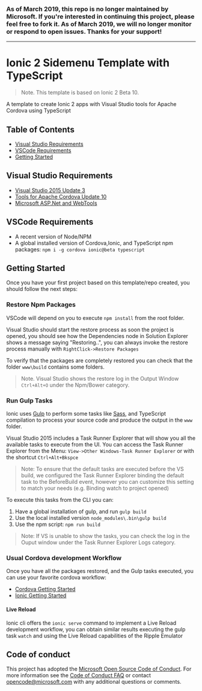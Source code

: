 ### As of March 2019, this repo is no longer maintained by Microsoft. If you're interested in continuing this project, please feel free to fork it. As of March 2019, we will no longer monitor or respond to open issues. Thanks for your support!

---

# Ionic 2 Sidemenu Template with TypeScript

>Note. This template is based on Ionic 2 Beta 10.

A template to create Ionic 2 apps with Visual Studio tools for Apache Cordova using TypeScript

## Table of Contents
 - [Visual Studio Requirements](#visual-studio-requirements)
 - [VSCode Requirements](#vscode-reqirements)
 - [Getting Started](#getting-started)

## Visual Studio Requirements
* [Visual Studio 2015 Update 3](https://download.microsoft.com/download/4/8/f/48f0645f-51b6-4733-b808-63e640cddaec/vs2015.3.exe)
* [Tools for Apache Cordova Update 10](http://taco.visualstudio.com/en-us/docs/install-vs-tools-apache-cordova/)
* [Microsoft ASP.Net and WebTools](https://visualstudiogallery.msdn.microsoft.com/c94a02e9-f2e9-4bad-a952-a63a967e3935)

## VSCode Requirements
* A recent version of Node/NPM 
* A global installed version of  Cordova,Ionic, and TypeScript npm packages: `npm i -g cordova ionic@beta typescript`

## Getting Started
Once you have your first project based on this template/repo created, you should follow the next steps:

### Restore Npm Packages
VSCode will depend on you to execute `npm install` from the root folder.

Visual Studio should start the restore process as soon the project is opened, you should see how the Dependencies node in Solution Explorer shows a message saying "Restoring..",
you can always invoke the restore process manually with `RightClick->Restore Packages`

To verify that the packages are completely restored you can check that the folder `www\build` contains some folders.
> Note. Visual Studio shows the restore log in the Output Window `Ctrl+Alt+O` under the Npm/Bower category.  

### Run Gulp Tasks
Ionic uses [Gulp](http://gulpjs.com/) to perform some tasks like [Sass](http://sass-lang.com/), and TypeScript compilation to process your source code and produce the output in the `www` folder.

Visual Studio 2015 includes a Task Runner Explorer that will show you all the available tasks to execute from the UI. 
You can access the Task Runner Explorer from the Menu: `View->Other Windows-Task Runner Explorer` or with the shortcut `Ctrl+Alt+Bkspce`  

>Note: To ensure that the default tasks are executed before the VS build, we configured the Task Runner Explorer binding the default task to the BeforeBuild event, however you can customize this setting to match your needs (e.g. Binding watch to project opened)

To execute this tasks from the CLI you can:

1. Have a global installation of gulp, and run `gulp build`
2. Use the local installed version `node_modules\.bin\gulp build`
3. Use the npm script: `npm run build`

> Note: If VS is unable to show the tasks, you can check the log in the Ouput window under the Task Runner Explorer Logs category.

### Usual Cordova development Workflow
Once you have all the packages restored, and the Gulp tasks executed, you can use your favorite cordova workflow:

* [Cordova Getting Started](http://cordova.apache.org/#getstarted)
* [Ionic Getting Started](http://ionicframework.com/getting-started/)

#### Live Reload
Ionic cli offers the `ionic serve` command to implement a Live Reload development workflow, you can obtain similar results executing the gulp task `watch` 
and using the Live Reload capabilities of the Ripple Emulator

## Code of conduct
This project has adopted the [Microsoft Open Source Code of Conduct](https://opensource.microsoft.com/codeofconduct/). For more information see the [Code of Conduct FAQ](https://opensource.microsoft.com/codeofconduct/faq/) or contact [opencode@microsoft.com](mailto:opencode@microsoft.com) with any additional questions or comments.
